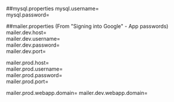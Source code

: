 ##mysql.properties
mysql.username=  
mysql.password=

##mailer.properties (From "Signing into Google" - App passwords)
mailer.dev.host=  
mailer.dev.username=  
mailer.dev.password=  
mailer.dev.port=  

mailer.prod.host=  
mailer.prod.username=  
mailer.prod.password=  
mailer.prod.port=  

mailer.prod.webapp.domain=
mailer.dev.webapp.domain=